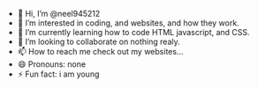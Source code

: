 - 👋 Hi, I’m @neel945212
- 👀 I’m interested in coding, and websites, and how they work.
- 🌱 I’m currently learning how to code HTML javascript, and CSS.
- 💞️ I’m looking to collaborate on nothing realy.
- 📫 How to reach me check out my websites...
- 😄 Pronouns: none
- ⚡ Fun fact: i am young
